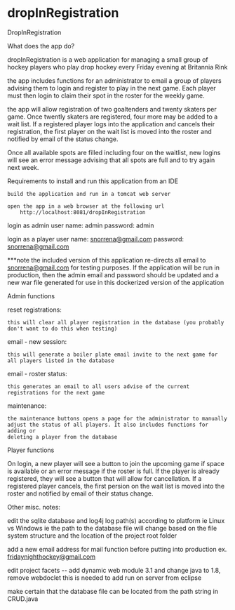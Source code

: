 # dropInRegistration
DropInRegistration

What does the app do?

dropInRegistration is a web application for managing a small group of hockey players who play drop hockey every Friday evening at Britannia Rink

the app includes functions for an administrator to email a group of players advising them to login and register to play in the next game. Each player must then login to claim their spot in the roster for the weekly game.

the app will allow registration of two goaltenders and twenty skaters per game. Once twently skaters are registered, four more may be added to a wait list. If a registered player logs into the application and cancels their registration, the first player on the wait list is moved into the roster and notified by email of the status change.

Once all available spots are filled including four on the waitlist, new logins will see an error message advising that all spots are full and to try again next week.

Requirements to install and run this application from an IDE

	build the application and run in a tomcat web server
	
	open the app in a web browser at the following url
		http://localhost:8081/dropInRegistration


login as admin
  user name: admin
  password: admin
  
login as a player
  user name: snorrena@gmail.com
  password: snorrena@gmail.com
  
 ***note the included version of this application re-directs all email to snorrena@gmail.com for testing purposes. If the application will be run in production, then the admin email and password should be updated and a new war file generated for use in this dockerized version of the application
  
 Admin functions
 
 reset registrations:
 
    this will clear all player registration in the database (you probably don't want to do this when testing)
    
 email - new session:
 
    this will generate a boiler plate email invite to the next game for all players listed in the database
    
 email - roster status:
 
    this generates an email to all users advise of the current registrations for the next game
    
 maintenance:
 
    the maintenance buttons opens a page for the administrator to manually adjust the status of all players. It also includes functions for adding or 
    deleting a player from the database 
    
   Player functions
   
   On login, a new player will see a button to join the upcoming game if space is available or an error message if the roster is full. If the player is already registered, they will
   see a button that will allow for cancellation. If a registered player cancels, the first persion on the wait list is moved into the roster and notified by email of their
   status change.
   
Other misc. notes:

edit the sqlite database and log4j log path(s) according to platform ie Linux vs Windows
ie the path to the database file will change based on the file system structure and the location
of the project root folder

add a new email address for mail function before putting into production
ex. fridaynighthockey@gmail.com

edit project facets -- add dynamic web module 3.1 and change java to 1.8, remove
webdoclet this is needed to add run on server from eclipse

make certain that the database file can be located from the path string in CRUD.java
